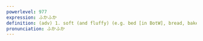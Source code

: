 ```yaml
---
powerlevel: 977
expression: ふかふか
definition: (adv) 1. soft (and fluffy) (e.g. bed [in BotW], bread, baked potato)　​2. absent-mindedly
pronunciation: ふかふか
---
```

